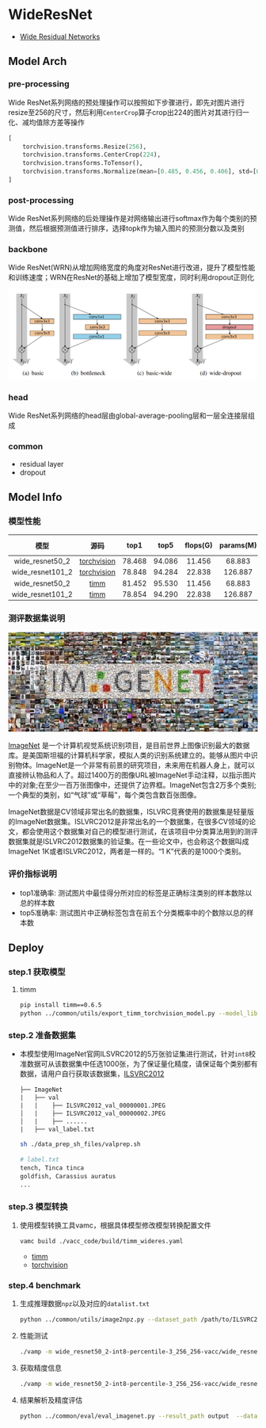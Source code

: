
# WideResNet

- [Wide Residual Networks](https://arxiv.org/abs/1605.07146)


## Model Arch

### pre-processing

Wide ResNet系列网络的预处理操作可以按照如下步骤进行，即先对图片进行resize至256的尺寸，然后利用`CenterCrop`算子crop出224的图片对其进行归一化、减均值除方差等操作

```python
[
    torchvision.transforms.Resize(256),
    torchvision.transforms.CenterCrop(224),
    torchvision.transforms.ToTensor(),
    torchvision.transforms.Normalize(mean=[0.485, 0.456, 0.406], std=[0.229, 0.224, 0.225],),
]
```

### post-processing

Wide ResNet系列网络的后处理操作是对网络输出进行softmax作为每个类别的预测值，然后根据预测值进行排序，选择topk作为输入图片的预测分数以及类别

### backbone

Wide ResNet(WRN)从增加网络宽度的角度对ResNet进行改进，提升了模型性能和训练速度；WRN在ResNet的基础上增加了模型宽度，同时利用dropout正则化

<div align=center><img src="../../images/wideresnet/block.png"></div>

### head

Wide ResNet系列网络的head层由global-average-pooling层和一层全连接层组成

### common
- residual layer
- dropout

## Model Info

### 模型性能

| 模型  | 源码 | top1 | top5 | flops(G) | params(M) | input size |
| :---: | :--: | :--: | :--: | :---: | :----: | :--------: |
| wide_resnet50_2 |[torchvision](https://github.com/pytorch/vision/blob/v0.9.0/torchvision/models/resnet.py)|   78.468   |  94.086   |   11.456    |    68.883    |        224    |
| wide_resnet101_2 |[torchvision](https://github.com/pytorch/vision/blob/v0.9.0/torchvision/models/resnet.py)   |   78.848   |   94.284  | 22.838     |  126.887      |      224     |
| wide_resnet50_2 |[timm](https://github.com/rwightman/pytorch-image-models/blob/v0.6.5/timm/models/resnet.py)   |   81.452  |   95.530  | 11.456     |  68.883     |      224      |
| wide_resnet101_2 |[timm](https://github.com/rwightman/pytorch-image-models/blob/v0.6.5/timm/models/resnet.py)   |   78.854   |   94.290  | 22.838      |  126.887      |      224      |

### 测评数据集说明

<div align=center><img src="../../images/datasets/imagenet.jpg"></div>

[ImageNet](https://image-net.org) 是一个计算机视觉系统识别项目，是目前世界上图像识别最大的数据库。是美国斯坦福的计算机科学家，模拟人类的识别系统建立的。能够从图片中识别物体。ImageNet是一个非常有前景的研究项目，未来用在机器人身上，就可以直接辨认物品和人了。超过1400万的图像URL被ImageNet手动注释，以指示图片中的对象;在至少一百万张图像中，还提供了边界框。ImageNet包含2万多个类别; 一个典型的类别，如“气球”或“草莓”，每个类包含数百张图像。

ImageNet数据是CV领域非常出名的数据集，ISLVRC竞赛使用的数据集是轻量版的ImageNet数据集。ISLVRC2012是非常出名的一个数据集，在很多CV领域的论文，都会使用这个数据集对自己的模型进行测试，在该项目中分类算法用到的测评数据集就是ISLVRC2012数据集的验证集。在一些论文中，也会称这个数据叫成ImageNet 1K或者ISLVRC2012，两者是一样的。“1 K”代表的是1000个类别。

### 评价指标说明

- top1准确率: 测试图片中最佳得分所对应的标签是正确标注类别的样本数除以总的样本数
- top5准确率: 测试图片中正确标签包含在前五个分类概率中的个数除以总的样本数

## Deploy

### step.1 获取模型
1. timm

    ```bash
    pip install timm==0.6.5
    python ../common/utils/export_timm_torchvision_model.py --model_library timm  --model_name wide_resnet50_2 --save_dir ./onnx  --size 256 --pretrained_weights xxx.pth
    ```


### step.2 准备数据集
- 本模型使用ImageNet官网ILSVRC2012的5万张验证集进行测试，针对`int8`校准数据可从该数据集中任选1000张，为了保证量化精度，请保证每个类别都有数据，请用户自行获取该数据集，[ILSVRC2012](https://image-net.org/challenges/LSVRC/2012/index.php)

    ```
    ├── ImageNet
    |   ├── val
    |   |    ├── ILSVRC2012_val_00000001.JPEG
    │   |    ├── ILSVRC2012_val_00000002.JPEG
    │   |    ├── ......
    |   ├── val_label.txt
    ```

    ```bash
    sh ./data_prep_sh_files/valprep.sh
    ```

    ```bash
    # label.txt
    tench, Tinca tinca
    goldfish, Carassius auratus
    ...
    ```

### step.3 模型转换

1. 使用模型转换工具vamc，根据具体模型修改模型转换配置文件
   ```bash
   vamc build ./vacc_code/build/timm_wideres.yaml
   ```
   - [timm](./vacc_code/build/timm_wideres.yaml)
   - [torchvision](./vacc_code//build/torchvision_wideres.yaml)



### step.4 benchmark
1. 生成推理数据`npz`以及对应的`datalist.txt`
    ```bash
    python ../common/utils/image2npz.py --dataset_path /path/to/ILSVRC2012_img_val --target_path  /path/to/input_npz  --text_path npz_datalist.txt
    ```
2. 性能测试
    ```bash
    ./vamp -m wide_resnet50_2-int8-percentile-3_256_256-vacc/wide_resnet50_2 --vdsp_params ./vacc_code/vdsp_params/timm-wide_resnet50_2-vdsp_params.json  -i 8 -p 1 -b 22
    ```
    
3. 获取精度信息
    ```bash
    ./vamp -m wide_resnet50_2-int8-percentile-3_256_256-vacc/wide_resnet50_2 --vdsp_params ./vacc_code/vdsp_params/timm-wide_resnet50_2-vdsp_params.json  -i 8 -p 1 -b 22  --datalist npz_datalist.txt --path_output output
    ```
4. 结果解析及精度评估
   ```bash
   python ../common/eval/eval_imagenet.py --result_path output  --datalist npz_datalist.txt --label data/label/imagenet.txt
   ```